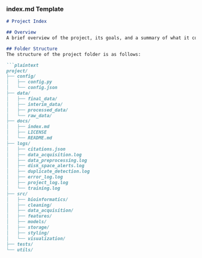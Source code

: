 
### index.md Template

```markdown
# Project Index

## Overview
A brief overview of the project, its goals, and a summary of what it covers.

## Folder Structure
The structure of the project folder is as follows:

```plaintext
project/
├── config/
│   ├── config.py
│   └── config.json
├── data/
│   ├── final_data/
│   ├── interim_data/
│   ├── processed_data/
│   └── raw_data/
├── docs/
│   ├── index.md
│   ├── LICENSE
│   └── README.md
├── logs/
│   ├── citations.json
│   ├── data_acquisition.log
│   ├── data_preprocessing.log
│   ├── disk_space_alerts.log
│   ├── duplicate_detection.log
│   ├── error_log.log
│   ├── project_log.log
│   └── training.log
├── src/
│   ├── bioinformatics/
│   ├── cleaning/
│   ├── data_acquisition/
│   ├── features/
│   ├── models/
│   ├── storage/
│   ├── styling/
│   └── visualization/
├── tests/
└── utils/

